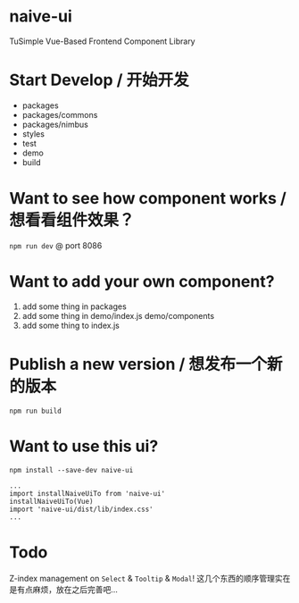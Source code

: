 # naive-ui
TuSimple Vue-Based Frontend Component Library
# Start Develop / 开始开发
- packages
- packages/commons
- packages/nimbus
- styles
- test
- demo
- build
# Want to see how component works / 想看看组件效果？
`npm run dev` @ port 8086
# Want to add your own component?
1. add some thing in packages
2. add some thing in demo/index.js demo/components
3. add some thing to index.js
# Publish a new version / 想发布一个新的版本
`npm run build`
# Want to use this ui?
`npm install --save-dev naive-ui`
```
...
import installNaiveUiTo from 'naive-ui'
installNaiveUiTo(Vue)
import 'naive-ui/dist/lib/index.css'
...
```
# Todo
Z-index management on `Select` & `Tooltip` & `Modal`! 这几个东西的顺序管理实在是有点麻烦，放在之后完善吧...